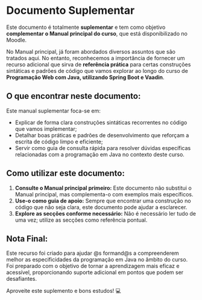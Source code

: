 # Documento Suplementar

Este documento é totalmente **suplementar** e tem como objetivo **complementar o Manual principal do curso**, que está disponibilizado no Moodle. 

No Manual principal, já foram abordados diversos assuntos que são tratados aqui. No entanto, reconhecemos a importância de fornecer um recurso adicional que sirva de **referência prática** para certas construções sintáticas e padrões de código que vamos explorar ao longo do curso de **Programação Web com Java, utilizando Spring Boot e Vaadin**.

## O que encontrar neste documento:
Este manual suplementar foca-se em:
- Explicar de forma clara construções sintáticas recorrentes no código que vamos implementar;
- Detalhar boas práticas e padrões de desenvolvimento que reforçam a escrita de código limpo e eficiente;
- Servir como guia de consulta rápida para resolver dúvidas específicas relacionadas com a programação em Java no contexto deste curso.

## Como utilizar este documento:
1. **Consulte o Manual principal primeiro:** Este documento não substitui o Manual principal, mas complementa-o com exemplos mais específicos.
2. **Use-o como guia de apoio:** Sempre que encontrar uma construção no código que não seja clara, este documento pode ajudar a esclarecer.
3. **Explore as secções conforme necessário:** Não é necessário ler tudo de uma vez; utilize as secções como referência pontual.

## Nota Final:
Este recurso foi criado para ajudar @s formand@s a compreenderem melhor as especificidades da programação em Java no âmbito do curso. Foi preparado com o objetivo de tornar a aprendizagem mais eficaz e acessível, proporcionando suporte adicional em pontos que podem ser desafiantes.

Aproveite este suplemento e bons estudos! 💻
